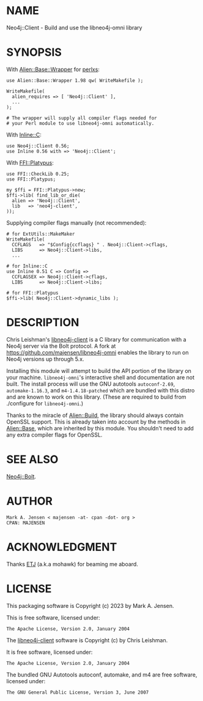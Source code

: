 # NAME

Neo4j::Client - Build and use the libneo4j-omni library

# SYNOPSIS

With [Alien::Base::Wrapper](https://metacpan.org/pod/Alien::Base::Wrapper) for [perlxs](https://metacpan.org/pod/perlxs):

    use Alien::Base::Wrapper 1.98 qw( WriteMakefile );

    WriteMakefile(
      alien_requires => [ 'Neo4j::Client' ],
      ...
    );

    # The wrapper will supply all compiler flags needed for
    # your Perl module to use libneo4j-omni automatically.

With [Inline::C](https://metacpan.org/pod/Inline::C):

    use Neo4j::Client 0.56;
    use Inline 0.56 with => 'Neo4j::Client';

With [FFI::Platypus](https://metacpan.org/pod/FFI::Platypus):

    use FFI::CheckLib 0.25;
    use FFI::Platypus;

    my $ffi = FFI::Platypus->new;
    $ffi->lib( find_lib_or_die(
      alien => 'Neo4j::Client',
      lib   => 'neo4j-client',
    ));

Supplying compiler flags manually (not recommended):

    # for ExtUtils::MakeMaker
    WriteMakefile(
      CCFLAGS   => "$Config{ccflags} " . Neo4j::Client->cflags,
      LIBS      => Neo4j::Client->libs,
      ...

    # for Inline::C
    use Inline 0.51 C => Config =>
      CCFLAGSEX => Neo4j::Client->cflags,
      LIBS      => Neo4j::Client->libs;

    # for FFI::Platypus
    $ffi->lib( Neo4j::Client->dynamic_libs );

# DESCRIPTION

Chris Leishman's
[libneo4j-client](https://github.com/cleishm/libneo4j-client) is a C
library for communication with a Neo4j server via the Bolt
protocol. A fork at <https://github.com/majensen/libneo4j-omni> enables
the library to run on Neo4j versions up through 5.x.

Installing this module will attempt to build the API portion of the
library on your machine. `libneo4j-omni`'s interactive shell and
documentation are not built. The install process will use the GNU
autotools `autoconf-2.69`, `automake-1.16.3`, and `m4-1.4.18-patched`
which are bundled with this distro and are known to work on this library.
(These are required to build from ./configure for `libneo4j-omni`.)

Thanks to the miracle of [Alien::Build](https://metacpan.org/pod/Alien::Build), the library should always
contain OpenSSL support. This is already taken into account by the
methods in [Alien::Base](https://metacpan.org/pod/Alien::Base), which are inherited by this module.
You shouldn't need to add any extra compiler flags for OpenSSL.

# SEE ALSO

[Neo4j::Bolt](https://metacpan.org/pod/Neo4j::Bolt).

# AUTHOR

    Mark A. Jensen < majensen -at- cpan -dot- org >
    CPAN: MAJENSEN

# ACKNOWLEDGMENT

Thanks [ETJ](https://metacpan.org/author/ETJ) (a.k.a mohawk) for beaming me aboard.

# LICENSE

This packaging software is Copyright (c) 2023 by Mark A. Jensen.

This is free software, licensed under:

    The Apache License, Version 2.0, January 2004

The [libneo4j-client](https://github.com/clieshm/libneo4j-client) software 
is Copyright (c) by Chris Leishman. 

It is free software, licensed under:

    The Apache License, Version 2.0, January 2004

The bundled GNU Autotools autoconf, automake, and m4 are free software, 
licensed under:

    The GNU General Public License, Version 3, June 2007
